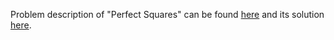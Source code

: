 Problem description of "Perfect Squares" can be found [here](https://leetcode.com/problems/perfect-squares/) and its solution [here](https://github.com/aurimas13/LeetCode-HackerRank-MAANG/blob/main/LeetCode/Python%20Solutions/Perfect%20Squares/perfect.py).

